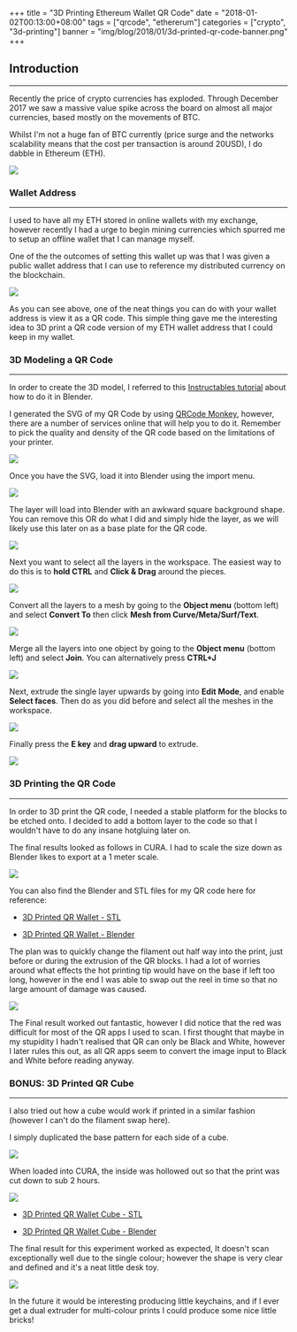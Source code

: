 +++
title = "3D Printing Ethereum Wallet QR Code"
date = "2018-01-02T00:13:00+08:00"
tags = ["qrcode", "ethererum"]
categories = ["crypto", "3d-printing"]
banner = "img/blog/2018/01/3d-printed-qr-code-banner.png"
+++

## Introduction
---

Recently the price of crypto currencies has exploded. Through December 2017 we saw a massive value spike across the board on almost all major currencies, based mostly on the movements of BTC.

Whilst I'm not a huge fan of BTC currently (price surge and the networks scalability means that the cost per transaction is around 20USD), I do dabble in Ethereum (ETH).

<img class="img-responsive image-box-shadow" src="/img/blog/2018/01/eth-market-price-dec-jan.jpg" />

### Wallet Address
---

I used to have all my ETH stored in online wallets with my exchange, however recently I had a urge to begin mining currencies which spurred me to setup an offline wallet that I can manage myself.

One of the the outcomes of setting this wallet up was that I was given a public wallet address that I can use to reference my distributed currency on the blockchain.

<img class="img-responsive image-box-shadow" src="/img/blog/2018/01/eth-wallet-address-qr-code.jpg" />

As you can see above, one of the neat things you can do with your wallet address is view it as a QR code. This simple thing gave me the interesting idea to 3D print a QR code version of my ETH wallet address that I could keep in my wallet.

### 3D Modeling a QR Code
---

In order to create the 3D model, I referred to this [Instructables tutorial](http://www.instructables.com/id/Create-a-3D-Printed-QR-Code-in-Blender/) about how to do it in Blender.

I generated the SVG of my QR Code by using [QRCode Monkey](http://www.qrcode-monkey.com/), however, there are a number of services online that will help you to do it. Remember to pick the quality and density of the QR code based on the limitations of your printer.

<img class="img-responsive image-box-shadow" src="/img/blog/2018/01/eth-qr-code.svg" />

Once you have the SVG, load it into Blender using the import menu.

<img class="img-responsive image-box-shadow" src="/img/blog/2018/01/blender-svg-import.jpg" />

The layer will load into Blender with an awkward square background shape. You can remove this OR do what I did and simply hide the layer, as we will likely use this later on as a base plate for the QR code.

<img class="img-responsive image-box-shadow" src="/img/blog/2018/01/blender-svg-layer-remove.jpg" />

Next you want to select all the layers in the workspace. The easiest way to do this is to **hold CTRL** and **Click & Drag** around the pieces.

<img class="img-responsive image-box-shadow" src="/img/blog/2018/01/blender-qr-code-select.gif" />

Convert all the layers to a mesh by going to the **Object menu** (bottom left) and select **Convert To** then click **Mesh from Curve/Meta/Surf/Text**.

<img class="img-responsive image-box-shadow" src="/img/blog/2018/01/blender-qr-code-mesh.jpg" />

Merge all the layers into one object by going to the **Object menu** (bottom left) and select **Join**. You can alternatively press **CTRL+J**

<img class="img-responsive image-box-shadow" src="/img/blog/2018/01/blender-qr-code-join.jpg" />

Next, extrude the single layer upwards by going into **Edit Mode**, and enable **Select faces**. Then do as you did before and select all the meshes in the workspace.

<img class="img-responsive image-box-shadow" src="/img/blog/2018/01/blender-qr-code-select-faces.jpg" />

Finally press the **E key** and **drag upward** to extrude.

<img class="img-responsive image-box-shadow" src="/img/blog/2018/01/blender-qr-code-extrude.gif" />

### 3D Printing the QR Code
---

In order to 3D print the QR code, I needed a stable platform for the blocks to be etched onto. I decided to add a bottom layer to the code so that I wouldn't have to do any insane hotgluing later on.

The final results looked as follows in CURA. I had to scale the size down as Blender likes to export at a 1 meter scale.

<img class="img-responsive image-box-shadow" src="/img/blog/2018/01/3d-printed-qr-code-cura.jpg" />

You can also find the Blender and STL files for my QR code here for reference:

- [3D Printed QR Wallet - STL](/img/blog/2018/01/3d-printed-WalletQR.stl)

- [3D Printed QR Wallet - Blender](/img/blog/2018/01/3d-printed-WalletQR.blend)

The plan was to quickly change the filament out half way into the print, just before or during the extrusion of the QR blocks. I had a lot of worries around what effects the hot printing tip would have on the base if left too long, however in the end I was able to swap out the reel in time so that no large amount of damage was caused.

<img class="img-responsive image-box-shadow" src="/img/blog/2018/01/3d-printed-qr-code-final.jpg" />

The Final result worked out fantastic, however I did notice that the red was difficult for most of the QR apps I used to scan. I first thought that maybe in my stupidity I hadn't realised that QR can only be Black and White, however I later rules this out, as all QR apps seem to convert the image input to Black and White before reading anyway.

### BONUS: 3D Printed QR Cube
---

I also tried out how a cube would work if printed in a similar fashion (however I can't do the filament swap here).

I simply duplicated the base pattern for each side of a cube.

<img class="img-responsive image-box-shadow" src="/img/blog/2018/01/3d-printed-qr-code-cube-blender.jpg" />

When loaded into CURA, the inside was hollowed out so that the print was cut down to sub 2 hours.

<img class="img-responsive image-box-shadow" src="/img/blog/2018/01/3d-printed-qr-code-cube.jpg" />

- [3D Printed QR Wallet Cube - STL](/img/blog/2018/01/3d-printed-WalletQQCube.stl)

- [3D Printed QR Wallet Cube - Blender](/img/blog/2018/01/3d-printed-WalletQQCube.blend)

The final result for this experiment worked as expected, It doesn't scan exceptionally well due to the single colour; however the shape is very clear and defined and it's a neat little desk toy.

<img class="img-responsive image-box-shadow" src="/img/blog/2018/01/3d-printed-qr-code-cube-final.jpg" />

In the future it would be interesting producing little keychains, and if I ever get a dual extruder for multi-colour prints I could produce some nice little bricks!
